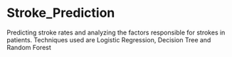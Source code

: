 # Stroke_Prediction
Predicting stroke rates and analyzing the factors responsible for  strokes in patients. Techniques used are Logistic Regression, Decision Tree and Random Forest
